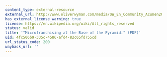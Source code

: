 ```yaml
---
content_type: external-resource
external_url: http://www.oliverwyman.com/media/OW_En_Community_Acumen2008MicrofranchisingWorkingPaper.pdf
has_external_license_warning: true
license: https://en.wikipedia.org/wiki/All_rights_reserved
status: valid
title: '"Microfranchising at the Base of the Pyramid." (PDF)'
uid: 4fc506b9-335c-4586-afd4-82c65fd755cd
url_status_code: 200
wayback_url: ''
---
```

